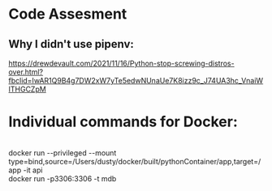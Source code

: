 # Code Assesment

## Why I didn't use pipenv:
https://drewdevault.com/2021/11/16/Python-stop-screwing-distros-over.html?fbclid=IwAR1Q9B4g7DW2xW7yTe5edwNUnaUe7K8izz9c_J74UA3hc_VnaiWITHGCZpM

# Individual commands for Docker:
<br />
docker run --privileged --mount type=bind,source=/Users/dusty/docker/built/pythonContainer/app,target=/app -it api
<br />
docker run -p3306:3306 -t mdb
